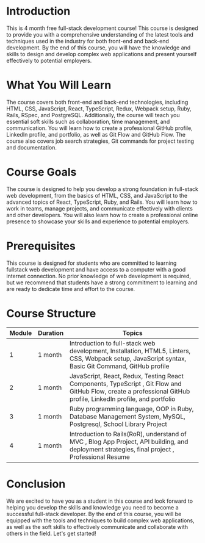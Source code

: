# Introduction
This is 4 month free full-stack development course! This course is designed to provide you with a comprehensive understanding of the latest tools and techniques used in the industry for both front-end and back-end development. By the end of this course, you will have the knowledge and skills to design and develop complex web applications and present yourself effectively to potential employers.

# What You Will Learn
The course covers both front-end and back-end technologies, including HTML, CSS, JavaScript, React, TypeScript, Redux, Webpack setup, Ruby, Rails, RSpec, and PostgreSQL. Additionally, the course will teach you essential soft skills such as collaboration, time management, and communication. You will learn how to create a professional GitHub profile, LinkedIn profile, and portfolio, as well as Git Flow and GitHub Flow. The course also covers job search strategies, Git commands for project testing and documentation.

# Course Goals
The course is designed to help you develop a strong foundation in full-stack web development, from the basics of HTML, CSS, and JavaScript to the advanced topics of React, TypeScript, Ruby, and Rails. You will learn how to work in teams, manage projects, and communicate effectively with clients and other developers. You will also learn how to create a professional online presence to showcase your skills and experience to potential employers.

# Prerequisites
This course is designed for students who are committed to learning fullstack web development and have access to a computer with a good internet connection. No prior knowledge of web development is required, but we recommend that students have a strong commitment to learning and are ready to dedicate time and effort to the course.


# Course Structure

| Module | Duration | Topics |
|--------|----------|--------|
| 1      | 1 month  | Introduction to full-stack web development, Installation, HTML5, Linters, CSS, Webpack setup, JavaScript syntax, Basic Git Command, GitHub profile|
| 2      | 1 month  | JavaScript, React, Redux, Testing React Components, TypeScript , Git Flow and GitHub Flow, create a professional GitHub profile, LinkedIn profile, and portfolio |
| 3      | 1 month  | Ruby programming language, OOP in Ruby, Database Management System, MySQL, Postgresql, School Library Project|
| 4      | 1 month  | Introduction to Rails(RoR), understand of MVC , Blog App Project,  API building, and deployment strategies, final project , Professional Resume|


# Conclusion
We are excited to have you as a student in this course and look forward to helping you develop the skills and knowledge you need to become a successful full-stack developer. By the end of this course, you will be equipped with the tools and techniques to build complex web applications, as well as the soft skills to effectively communicate and collaborate with others in the field. Let's get started!






